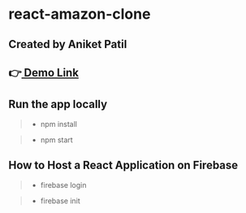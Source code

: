 # react-amazon-clone

## Created by Aniket Patil

## 👉[ Demo Link ](https://clone-1c520.web.app)


## Run the app locally 

> - npm install

> - npm start



## How to Host a React Application on Firebase

> - firebase login

> - firebase init

